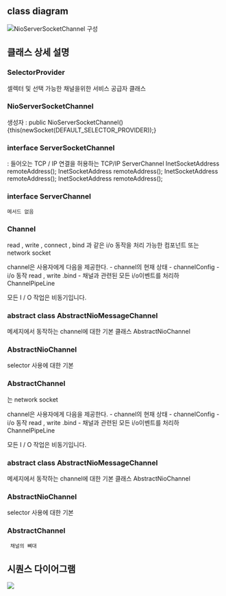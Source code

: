 
## class diagram
   
   
   ![NioServerSocketChannel 구성](https://opendevelopergroup.github.io/assets/NioServerSocketChannel_Diagram.png)
   
   
## 클래스 상세 설명

 ### SelectorProvider
  셀렉터 및 선택 가능한 채널을위한 서비스 공급자 클래스
  
 ### NioServerSocketChannel
   생성자 : public NioServerSocketChannel() {this(newSocket(DEFAULT_SELECTOR_PROVIDER));}
   
 ### interface ServerSocketChannel 
  
  : 들어오는 TCP / IP 연결을 허용하는 TCP/IP ServerChannel
   InetSocketAddress remoteAddress();
   InetSocketAddress remoteAddress();
   InetSocketAddress remoteAddress();
   InetSocketAddress remoteAddress();
   
 ### interface ServerChannel
    메서드 없음
    
 ### Channel
  
  read , write , connect , bind 과 같은 i/o 동작을 처리 가능한
   컴포넌트 또는 network socket

   channel은 사용자에게 다음을 제공한다.
    - channel의 현재 상태
    - channelConfig
    - i/o 동작 read , write .bind 
    -  채널과 관련된 모든 i/o이벤트를 처리하ChannelPipeLine 

   모든 I / O 작업은 비동기입니다.
   
 ###  abstract class AbstractNioMessageChannel
   메세지에서 동작하는 channel에 대한 기본 클래스 AbstractNioChannel
    
   
 ### AbstractNioChannel
   selector 사용에 대한 기본
   
 ### AbstractChannel
   는 network socket

   channel은 사용자에게 다음을 제공한다.
    - channel의 현재 상태
    - channelConfig
    - i/o 동작 read , write .bind 
    -  채널과 관련된 모든 i/o이벤트를 처리하ChannelPipeLine 

   모든 I / O 작업은 비동기입니다.

 ###  abstract class AbstractNioMessageChannel
   메세지에서 동작하는 channel에 대한 기본 클래스 AbstractNioChannel

 ### AbstractNioChannel
   selector 사용에 대한 기본

 ### AbstractChannel
     채널의 뼈대

   
   
   ## 시퀀스 다이어그램
   ![](https://opendevelopergroup.github.io/assets/NioServerSocketChannel_Sequence.png)
   
    
    
